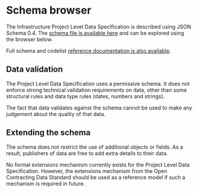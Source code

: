 # Schema browser

The Infrastructure Project Level Data Specification is described using JSON Schema 0.4. The [schema file is available here](../../../../_static/project-level/project-schema.json) and can be explored using the browser below.

Full schema and codelist [reference documentation is also available](reference.md).

<script src="../../_static/docson/widget.js" data-schema="../../_static/project-level/project-schema.json"></script>

## Data validation

The Project Level Data Specification uses a permissive schema. It does not enforce strong technical validation requirements on data, other than some structural rules and data type rules (dates, numbers and strings).

The fact that data validates against the schema cannot be used to make any judgement about the quality of that data.

## Extending the schema

The schema does not restrict the use of additional objects or fields. As a result, publishers of data are free to add extra details to their data.

No formal extensions mechanism currently exists for the Project Level Data Specification. However, the extensions mechanism from the Open Contracting Data Standard should be used as a reference model if such a mechanism is required in future.
